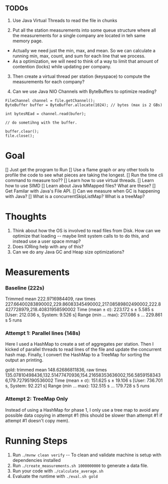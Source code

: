 ## TODOs

1. Use Java Virtual Threads to read the file in chunks

2. Put all the station measurements into some queue structure where all the measurements for a single company are located in teh same memory page. 
  * Actually we need just the min, max, and mean. So we can calculate a running min, max, count, and sum for each line that we process. 
  * As a optimization, we will need to think of a way to limit that amount of contention (locks) while updating per company. 

3. Then create a virtual thread per station (keyspace) to compute the measurements for each company? 

4. Can we use Java NIO Channels with ByteBuffers to optimize reading? 
  ```
  FileChannel channel = file.getChannel();
  ByteBuffer buffer = ByteBuffer.allocate(1024); // bytes (max is 2 GBs)

  int bytesREad = channel.read(bufer);

  // do sometihng with the buffer. 

  buffer.clear();
  file.close();
  ```


# Goal
[] Just get the program to Run
[] Use a flame graph or any other tools to profile the code to see what pieces are taking the longest. 
[] Run the time cli command to measure too?? 
[] Learn how to use virtual threads. 
[] Learn how to use SIMD
[] Learn about Java MMapped files? What are these? 
[] Get Familar with Java's File API. 
[] Can we measure when GC is happening with Java? 
[] What is a concurrentSkipListMap? What is a treeMap? 



# Thoughts
1. Think about how the OS is involved to read files from Disk. How can we optimize that loading -- maybe limit system calls to to do this, and instead use a user space mmap? 
2. Does IORing help with any of this? 
3. Can we do any Java GC and Heap size optimizations? 



# Measurements

### Baseline (222s)
Trimmed mean 222.9716984409, raw times 227.66400283890002,229.86083345490002,217.08589802490002,222.8427728979,218.40831958590002
  Time (mean ± σ):     223.172 s ±  5.585 s    [User: 212.036 s, System: 9.526 s]
  Range (min … max):   217.086 s … 229.861 s    5 runs


### Attempt 1: Parallel lines (148s)
Here I used a HashMap to create a set of aggregates per station. Then I kicked of parallel threads to read lines of the file and update the concurrent hash map. Finally, I 
convert the HashMap to a TreeMap for sorting the output an printing. 

gold: trimmed mean 148.62686811836, raw times 135.07810498436,132.51477470936,154.21658353636002,156.58591583436,179.72795190536002
  Time (mean ± σ):     151.625 s ± 19.106 s    [User: 736.701 s, System: 92.221 s]
  Range (min … max):   132.515 s … 179.728 s    5 runs

### Attempt 2: TreeMap Only
Instead of using a HashMap for phase 1, I only use a tree map to avoid any possible data copying in attempt #1 (this should be slower than attempt #1 if attempt #1 doesn't copy mem). 


# Running Steps
1. Run `./mvnw clean verify` -- To clean and validate machine is setup with dependencies installed
1. Run `./create_measurements.sh 1000000000` to generate a data file. 
1. Run your code with `./calculate_average.sh`
2. Evaluate the runtime with `./eval.sh gold`



